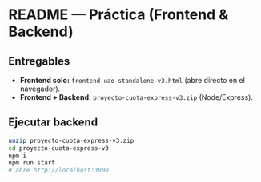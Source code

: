 # README — Práctica (Frontend & Backend)

## Entregables
- **Frontend solo:** `frontend-uao-standalone-v3.html` (abre directo en el navegador).
- **Frontend + Backend:** `proyecto-cuota-express-v3.zip` (Node/Express).

## Ejecutar backend
```bash
unzip proyecto-cuota-express-v3.zip
cd proyecto-cuota-express-v3
npm i
npm run start
# abre http://localhost:3000
```

